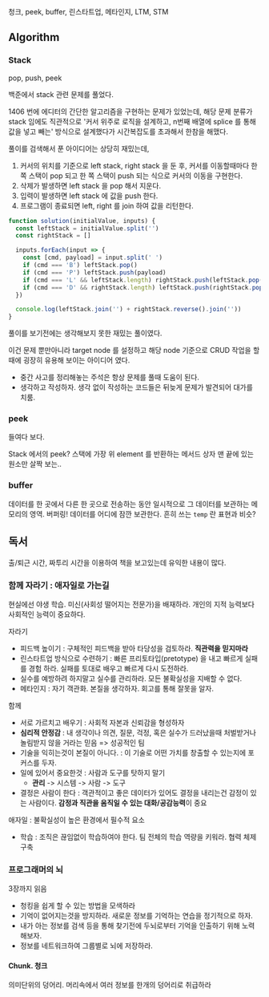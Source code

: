 청크, peek, buffer, 린스타트업, 메타인지, LTM, STM

## Algorithm

### Stack

pop, push, peek

백준에서 stack 관련 문제를 풀었다. 

1406 번에 에디터의 간단한 알고리즘을 구현하는 문제가 있었는데, 
해당 문제 분류가 stack 임에도 직관적으로 '커서 위주로 로직을 설계하고, n번째 배열에 splice 를 통해 값을 넣고 빼는' 방식으로 설계했다가 시간복잡도를 초과해서 한참을 해맸다.

풀이를 검색해서 푼 아이디어는 상당히 재밌는데,

1. 커서의 위치를 기준으로 left stack, right stack 을 둔 후, 커서를 이동할때마다 한쪽 스택이 pop 되고 한 쪽 스택이 push 되는 식으로 커서의 이동을 구현한다.
2. 삭제가 발생하면 left stack 을 pop 해서 지운다.
3. 입력이 발생하면 left stack 에 값을 push 한다.
4. 프로그램이 종료되면 left, right 를 join 하여 값을 리턴한다.

```js
function solution(initialValue, inputs) {
  const leftStack = initialValue.split('')
  const rightStack = []

  inputs.forEach(input => {
    const [cmd, payload] = input.split(' ')
    if (cmd === 'B') leftStack.pop()
    if (cmd === 'P') leftStack.push(payload)
    if (cmd === 'L' && leftStack.length) rightStack.push(leftStack.pop())
    if (cmd === 'D' && rightStack.length) leftStack.push(rightStack.pop())
  })

  console.log(leftStack.join('') + rightStack.reverse().join(''))
}
```

풀이를 보기전에는 생각해보지 못한 재밌는 풀이였다.

이건 문제 뿐만아니라 target node 를 설정하고 해당 node 기준으로 CRUD 작업을 할때에 굉장히 유용해 보이는 아이디어 였다.

* 중간 사고를 정리해놓는 주석은 항상 문제를 풀때 도움이 된다.
* 생각하고 작성하자. 생각 없이 작성하는 코드들은 뒤늦게 문제가 발견되어 대가를 치룸.

### peek

들여다 보다. 

Stack 에서의 peek? 스택에 가장 위 element 를 반환하는 메서드
상자 맨 끝에 있는 원소만 살짝 보는..

### buffer

데이터를 한 곳에서 다른 한 곳으로 전송하는 동안 일시적으로 그 데이터를 보관하는 메모리의 영역.
버퍼링!
데이터를 어디에 잠깐 보관한다. 흔히 쓰는 `temp` 란 표현과 비슷?

## 독서 

출/퇴근 시간, 짜투리 시간을 이용하여 책을 보고있는데 유익한 내용이 많다.

### 함께 자라기 : 애자일로 가는길

현실에선 야생 학습. 미신(사회성 떨어지는 전문가)을 배재하라.
개인의 지적 능력보다 사회적인 능력이 중요하다. 

자라기

* 피드백 높이기 : 구체적인 피드백을 받아 타당성을 검토하라. **직관력을 믿지마라**
* 린스타트업 방식으로 수련하기 : 빠른 프리토타입(pretotype) 을 내고 빠르게 실패를 경험 하라. 실패를 토대로 배우고 빠르게 다시 도전하라.
* 실수를 예방하려 하지말고 실수를 관리하라. 모든 불확실성을 지배할 수 없다.
* 메타인지 : 자기 객관화. 본질을 생각하자. 회고를 통해 잘못을 알자.

함께

* 서로 가르치고 배우기 : 사회적 자본과 신뢰감을 형성하자
* **심리적 안정감** : 내 생각이나 의견, 질문, 걱정, 혹은 실수가 드러났을때 처벌받거나 놀림받지 않을 거라는 믿음 => 성공적인 팀
* 기술을 익히는것이 본질이 아니다. : 이 기술로 어떤 가치를 창출할 수 있는지에 포커스를 두자.
* 일에 있어서 중요한것 : 사람과 도구를 탓하지 말기
  * **관리** -> 시스템 -> 사람 -> 도구
* 결정은 사람이 한다 : 객관적이고 좋은 데이터가 있어도 결정을 내리는건 감정이 있는 사람이다. **감정과 직관을 움직일 수 있는 대화/공감능력**이 중요

애자일 : 불확실성이 높은 환경에서 필수적 요소

* 학습 : 조직은 끊임없이 학습하여야 한다. 팀 전체의 학습 역량을 키워라. 협력 체제 구축

### 프로그래머의 뇌 

3장까지 읽음

* 청킹을 쉽게 할 수 있는 방법을 모색하라
* 기억이 없어지는것을 방지하라. 새로운 정보를 기억하는 연습을 정기적으로 하자.
* 내가 아는 정보를 검색 등을 통해 찾기전에 두뇌로부터 기억을 인출하기 위해 노력해보자. 
* 정보를 네트워크하여 그룹별로 뇌에 저장하라.

#### Chunk. 청크

의미단위의 덩어리. 머리속에서 여러 정보를 한개의 덩어리로 취급하라



 
 
  